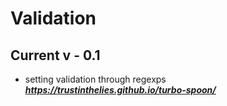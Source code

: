 # Validation

## Current v - 0.1

- setting validation through regexps
***https://trustinthelies.github.io/turbo-spoon/***
